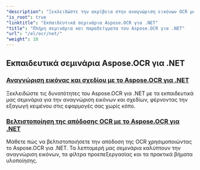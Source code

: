 ```yaml
---
"description": "Ξεκλειδώστε την ακρίβεια στην αναγνώριση εικόνων OCR με το Aspose.OCR για .NET. Εξερευνήστε εκπαιδευτικά βίντεο σχετικά με τον υπολογισμό της γωνίας ασυμμετρίας, την αναγνώριση κειμένου, τη διαμόρφωση OCR και τη βελτιστοποίηση."
"is_root": true
"linktitle": "Εκπαιδευτικά σεμινάρια Aspose.OCR για .NET"
"title": "Πλήρη σεμινάρια και παραδείγματα του Aspose.OCR για .NET"
"url": "/el/ocr/net/"
"weight": 10
---
```


## Εκπαιδευτικά σεμινάρια Aspose.OCR για .NET
### [Αναγνώριση εικόνας και σχεδίου με το Aspose.OCR για .NET](./master-image-and-drawing-recognition/)
Ξεκλειδώστε τις δυνατότητες του Aspose.OCR για .NET με τα εκπαιδευτικά μας σεμινάρια για την αναγνώριση εικόνων και σχεδίων, φέρνοντας την εξαγωγή κειμένου στις εφαρμογές σας χωρίς κόπο.
### [Βελτιστοποίηση της απόδοσης OCR με το Aspose.OCR για .NET](./optimization-ocr/)
Μάθετε πώς να βελτιστοποιήσετε την απόδοση της OCR χρησιμοποιώντας το Aspose.OCR για .NET. Τα λεπτομερή μας σεμινάρια καλύπτουν την αναγνώριση εικόνων, τα φίλτρα προεπεξεργασίας και τα πρακτικά βήματα υλοποίησης.